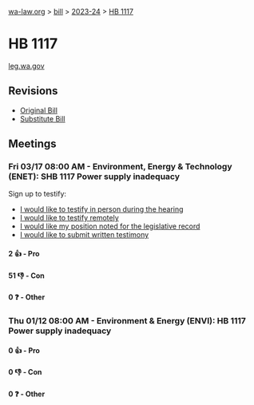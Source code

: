 [wa-law.org](/) > [bill](/bill/) > [2023-24](/bill/2023-24/) > [HB 1117](/bill/2023-24/hb/1117/)

# HB 1117
[leg.wa.gov](https://app.leg.wa.gov/billsummary?BillNumber=1117&Year=2023&Initiative=false)

## Revisions
* [Original Bill](1/)
* [Substitute Bill](S/)

## Meetings
### Fri 03/17 08:00 AM - Environment, Energy & Technology (ENET): SHB 1117 Power supply inadequacy
Sign up to testify:
* [I would like to testify in person during the hearing](https://app.leg.wa.gov/csi/Testifier/Add?chamber=House&mId=31007&aId=153266&caId=22171&tId=1)
* [I would like to testify remotely](https://app.leg.wa.gov/csi/Testifier/Add?chamber=House&mId=31007&aId=153266&caId=22171&tId=2)
* [I would like my position noted for the legislative record](https://app.leg.wa.gov/csi/Testifier/Add?chamber=House&mId=31007&aId=153266&caId=22171&tId=3)
* [I would like to submit written testimony](https://app.leg.wa.gov/csi/Testifier/Add?chamber=House&mId=31007&aId=153266&caId=22171&tId=4)

#### 2 👍 - Pro

#### 51 👎 - Con

#### 0 ❓ - Other

### Thu 01/12 08:00 AM - Environment & Energy (ENVI): HB 1117 Power supply inadequacy
#### 0 👍 - Pro

#### 0 👎 - Con

#### 0 ❓ - Other

